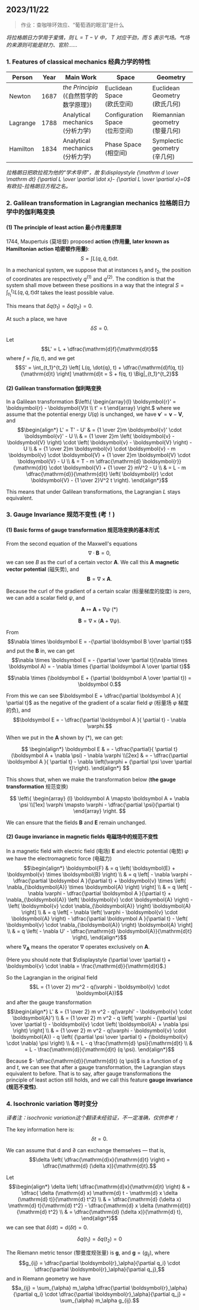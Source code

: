 ## 2023/11/22

> 作业：查咖啡环效应、“葡萄酒的眼泪”是什么

*将拉格朗日力学用于爱情，则 $L = T - V$ 中， $T$ 对应干劲，而 $S$ 表示气场。气场的来源则可能是财力、官阶……*

### 1. Features of classical mechanics 经典力学的特性

| Person | Year | Main Work | Space | Geometry |
| ------ | ---- | --------- | ----- | -------- |
| Newton | 1687 | *the Principia* <br> (《自然哲学的数学原理》) | Euclidean Space <br> (欧氏空间) | Euclidean Geometry <br> (欧氏几何) |
| Lagrange | 1788 | Analytical mechanics <br> (分析力学) | Configuration Space <br> (位形空间) | Riemannian geometry <br> (黎曼几何) |
| Hamilton | 1834 | Analytical mechanics <br> (分析力学) | Phase Space <br> (相空间) | Symplectic geometry <br> (辛几何) |

*拉格朗日把欧拉视为他的“学术导师”，故 $\displaystyle {\mathrm d \over \mathrm dt} {\partial L \over \partial \dot x}- {\partial L \over \partial x}=0$ 有欧拉-拉格朗日方程之名。*

### 2. Galilean transformation in Lagrangian mechanics 拉格朗日力学中的伽利略变换

#### (1) The principle of least action 最小作用量原理

1744, Maupertuis (莫培督) proposed **action (作用量, later known as Hamiltonian action 哈密顿作用量)**: $$S = \int L(q, \dot{q}, t) \mathrm{d} t.$$

In a mechanical system, we suppose that at instances $t_1$ and $t_2$, the position of coordinates are respectively $q^{(1)}$ and $q^{(2)}$. The condition is that the system shall move between these positions in a way that the integral $\displaystyle S = \int_{t_1}^{t_2} L(q, \dot{q}, t) \mathrm{d} t$ takes the least possible value.

This means that $\delta q(t_1) = \delta q(t_2) = 0$.

At such a place, we have $$\delta S = 0.$$

Let $$L' = L + \dfrac{\mathrm{d}f}{\mathrm{d}t}$$ where $f = f(q, t)$, and we get $$S' = \int_{t_1}^{t_2} \left[ L(q, \dot{q}, t) + \dfrac{\mathrm{d}f(q, t)}{\mathrm{d}t} \right] \mathrm{d}t = S + f(q, t) \Big|_{t_1}^{t_2}$$

#### (2) Galilean transformation 伽利略变换

In a Galilean transformation $\left\{ \begin{array}{l}
    \boldsymbol{r}' = \boldsymbol{r} - \boldsymbol{V}t \\
    t' = t
\end{array} \right.$ where we assume that the potential energy $U(q)$ is unchanged, we have $\boldsymbol{v}' = \boldsymbol{v} - \boldsymbol{V}$, and $$\begin{align*}
    L' = T' - U' & = {1 \over 2}m \boldsymbol{v}' \cdot \boldsymbol{v}' - U \\
    & = {1 \over 2}m \left( \boldsymbol{v} - \boldsymbol{V} \right) \cdot \left( \boldsymbol{v} - \boldsymbol{V} \right) - U \\
    & = {1 \over 2}m \boldsymbol{v} \cdot \boldsymbol{v} - m \boldsymbol{v} \cdot \boldsymbol{V} + {1 \over 2}m \boldsymbol{V} \cdot \boldsymbol{V} - U \\
    & = T - m \dfrac{\mathrm{d} \boldsymbol{r}}{\mathrm{d}t} \cdot \boldsymbol{V} + {1 \over 2} mV^2 - U \\
    & = L - m \dfrac{\mathrm{d}}{\mathrm{d}t} \left( \boldsymbol{r} \cdot \boldsymbol{V} - {1 \over 2}V^2 t \right).
\end{align*}$$

This means that under Galilean transformations, the Lagrangian $L$ stays equivalent.

### 3. Gauge Invariance 规范不变性 (考！)

#### (1) Basic forms of gauge transformation 规范场变换的基本形式

From the second equation of the Maxwell's equations $$\nabla \cdot \boldsymbol B = 0,$$ we can see $B$ as the curl of a certain vector $\boldsymbol A$. We call this $\boldsymbol A$ **magnetic vector potential** (磁矢势), and $$\boldsymbol B  = \nabla \times \boldsymbol A.$$

Because the curl of the gradient of a certain scalar (标量梯度的旋度) is zero, we can add a scalar field $\psi$, and 

$$\boldsymbol A \mapsto \boldsymbol A + \nabla \psi \  (*)$$

$$\boldsymbol B  = \nabla \times (\boldsymbol A + \nabla \psi).$$

From $$\nabla \times \boldsymbol E = -{\partial \boldsymbol B \over \partial t}$$ and put the $\boldsymbol B$ in, we can get $$\nabla \times \boldsymbol E = - {\partial \over \partial t}(\nabla \times \boldsymbol A) = - \nabla \times {\partial \boldsymbol A \over \partial t}$$

$$\nabla \times (\boldsymbol E + {\partial \boldsymbol A \over \partial t}) = \boldsymbol 0.$$

From this we can see $\boldsymbol E + \dfrac{\partial \boldsymbol A }{ \partial t}$ as the negative of the gradient of a scalar field $\varphi$ (标量场 $\varphi$ 梯度的负), and $$\boldsymbol E = - \dfrac{\partial \boldsymbol A }{ \partial t} - \nabla \varphi.$$

When we put in the $\boldsymbol A$ shown by $(*)$, we can get:

$$
\begin{align*}
\boldsymbol E & = - \dfrac{\partial}{ \partial t}(\boldsymbol A + \nabla \psi) - \nabla \varphi \\[2ex]
& = - \dfrac{\partial \boldsymbol A }{ \partial t} - \nabla \left(\varphi + {\partial \psi \over \partial t}\right).
\end{align*}
$$

This shows that, when we make the transformation below (**the gauge transformation** 规范变换)

$$
\left\{
\begin{array} {l}
\boldsymbol A \mapsto \boldsymbol A + \nabla \psi \\[1ex]
\varphi \mapsto \varphi - \dfrac{\partial \psi}{\partial t}
\end{array}
\right.
$$

We can ensure that the fields $\boldsymbol B$ and $\boldsymbol E$ remain unchanged.

#### (2) Gauge invariance in magnetic fields 电磁场中的规范不变性

In a magnetic field with electric field (电场) $\boldsymbol{E}$ and electric potential (电势) $\varphi$ we have the electromagnetic force (电磁力) $$\begin{align*}
    \boldsymbol{F} & = q \left( \boldsymbol{E} + \boldsymbol{v} \times \boldsymbol{B} \right) \\
    & = q \left[ - \nabla \varphi - \dfrac{\partial \boldsymbol A }{\partial t} + \boldsymbol{v} \times \left( \nabla_{\boldsymbol{A}} \times \boldsymbol{A} \right) \right] \\
    & = q \left[ - \nabla \varphi - \dfrac{\partial \boldsymbol A }{\partial t} + \nabla_{\boldsymbol{A}} \left( \boldsymbol{v} \cdot \boldsymbol{A} \right) - \left( \boldsymbol{v} \cdot \nabla_{\boldsymbol{A}} \right) \boldsymbol{A} \right] \\
    & = q \left[ - \nabla \left( \varphi - \boldsymbol{v} \cdot \boldsymbol{A} \right) - \dfrac{\partial \boldsymbol A }{\partial t} - \left( \boldsymbol{v} \cdot \nabla_{\boldsymbol{A}} \right) \boldsymbol{A} \right] \\
    & = q \left( - \nabla U' - \dfrac{\mathrm{d} \boldsymbol{A}}{\mathrm{d}t} \right),
\end{align*}$$ where $\nabla_{\boldsymbol{A}}$ means the operator $\nabla$ operates exclusively on $\boldsymbol{A}$.

(Here you should note that $\displaystyle {\partial \over \partial t} + \boldsymbol{v} \cdot \nabla = \frac{\mathrm{d}}{\mathrm{d}t}$.)

So the Lagrangian in the original field $$L = {1 \over 2} mv^2 - q(\varphi - \boldsymbol{v} \cdot \boldsymbol{A})$$ and after the gauge transformation $$\begin{align*}
    L' & = {1 \over 2} m v^2 - q(\varphi' - \boldsymbol{v} \cdot \boldsymbol{A}') \\
    & = {1 \over 2} m v^2 - q \left[ \varphi - {\partial \psi \over \partial t} - \boldsymbol{v} \cdot \left( \boldsymbol{A} + \nabla \psi \right) \right] \\
    & = {1 \over 2} m v^2 - q(\varphi - \boldsymbol{v} \cdot \boldsymbol{A}) - q \left( {\partial \psi \over \partial t} + (\boldsymbol{v} \cdot \nabla) \psi \right) \\
    & = L - q \frac{\mathrm{d} \psi}{\mathrm{d}t} \\
    & = L - \frac{\mathrm{d}}{\mathrm{d}t} (q \psi).
\end{align*}$$

Because $- \dfrac{\mathrm{d}}{\mathrm{d}t} (q \psi)$ is a function of $q$ and $t$, we can see that after a gauge transformation, the Lagrangian stays equivalent to before. That is to say, after gauge transformations the principle of least action still holds, and we call this feature **gauge invariance (规范不变性)**.

### 4. Isochronic variation 等时变分

*译者注：isochronic variation这个翻译未经验证，不一定准确，仅供参考！*

The key information here is: $$\delta t = 0.$$

We can assume that $\mathrm{d}$ and $\partial$ can exchange themselves — that is, $$\delta \left( \dfrac{\mathrm{d}x}{\mathrm{d}t} \right) = \dfrac{\mathrm{d} (\delta x)}{\mathrm{d}t}.$$

Let $$\begin{align*} \delta \left( \dfrac{\mathrm{d}x}{\mathrm{d}t} \right) & = \dfrac{ \delta (\mathrm{d} x) \mathrm{d} t - \mathrm{d} x \delta (\mathrm{d} t)}{\mathrm{d} t^2} \\
    & = \dfrac{\mathrm{d} (\delta x) \mathrm{d} t}{\mathrm{d} t^2} - \dfrac{\mathrm{d} x \delta (\mathrm{d}t)}{\mathrm{d} t^2} \\
    & = \dfrac{\mathrm{d} (\delta x)}{\mathrm{d} t},
\end{align*}$$ we can see that $\delta (\mathrm{d}t) = \mathrm{d} (\delta t) = 0$.

$$\delta q(t_1) = \delta q(t_2) = 0$$

The Riemann metric tensor (黎曼度规张量) is $\mathbf{g}$, and $\mathbf{g} =  (g_{ij})$, where $$g_{ij} = \dfrac{\partial \boldsymbol{r}_\alpha}{\partial q_i} \cdot \dfrac{\partial \boldsymbol{r}_\alpha}{\partial q_j},$$ and in Riemann geometry we have $$a_{ij} = \sum_{\alpha} m_\alpha \dfrac{\partial \boldsymbol{r}_\alpha}{\partial q_i} \cdot \dfrac{\partial \boldsymbol{r}_\alpha}{\partial q_j} = \sum_{\alpha} m_\alpha g_{ij}.$$
